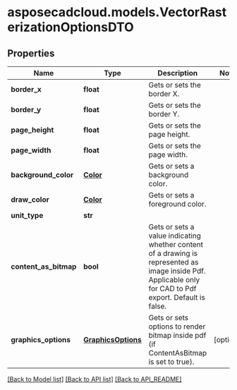 # asposecadcloud.models.VectorRasterizationOptionsDTO

## Properties
Name | Type | Description | Notes
------------ | ------------- | ------------- | -------------
**border_x** | **float** | Gets or sets the border X. | 
**border_y** | **float** | Gets or sets the border Y. | 
**page_height** | **float** | Gets or sets the page height. | 
**page_width** | **float** | Gets or sets the page width. | 
**background_color** | [**Color**](Color.md) | Gets or sets a background color. | 
**draw_color** | [**Color**](Color.md) | Gets or sets a foreground color. | 
**unit_type** | **str** |  | 
**content_as_bitmap** | **bool** | Gets or sets a value indicating whether content of a drawing is represented as image inside Pdf. Applicable only for CAD to Pdf export. Default is false. | 
**graphics_options** | [**GraphicsOptions**](GraphicsOptions.md) | Gets or sets options to render bitmap inside pdf (if ContentAsBitmap is set to true). | [optional] 

[[Back to Model list]](API_README.md#documentation-for-models) [[Back to API list]](API_README.md#documentation-for-api-endpoints) [[Back to API_README]](API_README.md)



